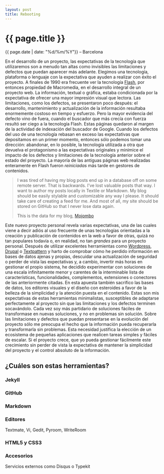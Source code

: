 ```yaml
---
layout: post
title: Rebooting
---
```


{{ page.title }}
================

{{ page.date | date: "%d/%m/%Y"}} &ndash; Barcelona

En el desarrollo de un proyecto, las expectativas de la tecnología que utilizaremos son a menudo tan altas como invisibles las limitaciones y defectos que puedan aparecer más adelante. Elegimos una tecnología, plataforma o lenguaje con la expectativa que ayuden a realizar con éxito el proyecto. A finales de 1990 era frecuente ver la tecnología [Flash](http://www.adobe.com), por entonces propiedad de Macromedia, en el desarrollo integral de un proyecto web. La información, textual o gráfica, estaba condicionada por la expectativa de ofrecer una mayor impresión visual que lectora. Las limitaciones, como los defectos, se presentaron poco después: el desarrollo, mantenimiento y actualización de la información resultaba enormemente costoso en tiempo y esfuerzo. Pero la mayor evidencia del defecto vino de fuera, cuando el buscador que más crecía con fuerza resultó ser ciego a la tecnología Flash. Estas páginas quedaron al margen de la actividad de indexación del buscador de Google. Cuando los defectos del uso de una tecnología rebasan en exceso las expectativas que depositamos en un primer momento, entonces sólo podemos tomar una dirección: abandonar, en lo posible, la tecnología utilizada a otra que devuelva el protagonismo a las expectativas originales y minimice el impacto de los defectos y limitaciones de la tecnología anterior sobre el estado del proyecto. La mayoría de las antiguas páginas web realizadas enteramente en Flash fueron *reiniciadas* más tarde en gestores de contenidos.

>I was tired of having my blog posts end up in a database off on some remote server. That is backwards. I’ve lost valuable posts that way. I want to author my posts locally in Textile or Markdown. My blog should be easily stylable and customizable any way I please. It should take care of creating a feed for me. And most of all, my site should be stored on GitHub so that I never lose data again.
> 
>This is the data for my blog, [Mojombo](http://github.com/mojombo/mojombo.github.com)


Este nuevo proyecto personal revela varias expectativas, una de las cuales viene a decir adiós al uso frecuente de unas tecnologías orientadas a la creación y publicación de contenidos en la web a favor de otras, quizá no tan populares todavía o, en realidad, no tan _grandes_ para un proyecto personal. Después de utilizar excelentes herramientas como [Wordpress](http://wordpress.org), [Drupal](http://drupal.org) o [Textpattern](http://textpattern.com) y harto de comprobar cómo he perdido información en bases de datos ajenas y propias, descuidar una actualización de seguridad o perder de vista las expectativas y, a cambio, invertir más horas en gestionar el propio sistema, he decidido experimentar con soluciones de una escala infinitamente menor y carentes de la interminable lista de características, funcionalidades, complementos, extensiones o conectores de las anteriormente citadas. En esta apuesta también sacrifico las bases de datos, los editores visuales y el diseño con esteroides a favor de la belleza de la simplicidad y la atención puesta en el contenido. Estas son mis expectativas de estas herramientas minimalistas, susceptibles de adaptarse perfectamente al proyecto sin que las limitaciones y los defectos terminen socavándolo. Cada vez soy más partidario de soluciones fáciles de transformase en nuevas soluciones, y no en problemas sin solución. Sobre las limitaciones y defectos que puedan presentarse en la evolución del proyecto sólo me preocupa el hecho que la información pueda recuperarla y transformarla sin problemas. Esta necesidad justifica la elección de un ecosistema de pequeñas aplicaciones que realicen tareas simples y fáciles de escalar. Si el proyecto crece, que yo pueda gestionar fácilmente este crecimiento sin perder de vista la expectativa de mantener la simplicidad del proyecto y el control absoluto de la información.

¿Cuáles son estas herramientas?
-------------------------------

### Jekyll


### GitHub

### Markdown


### Editores

Textmate, Vi, Gedit, Pyroom, WriteRoom

### HTML5 y CSS3

### Accesorios 

Servicios externos como Disqus o Typekit


